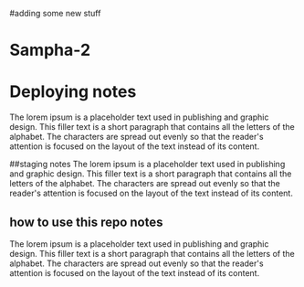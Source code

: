 


#adding some new stuff


# Sampha-2
# Deploying notes
The lorem ipsum is a placeholder text used in publishing and graphic design. This filler text is a short paragraph that contains all the letters of the alphabet. The characters are spread out evenly so that the reader's attention is focused on the layout of the text instead of its content.


##staging notes
The lorem ipsum is a placeholder text used in publishing and graphic design. This filler text is a short paragraph that contains all the letters of the alphabet. The characters are spread out evenly so that the reader's attention is focused on the layout of the text instead of its content.


## how to use this repo notes

The lorem ipsum is a placeholder text used in publishing and graphic design. This filler text is a short paragraph that contains all the letters of the alphabet. The characters are spread out evenly so that the reader's attention is focused on the layout of the text instead of its content.
